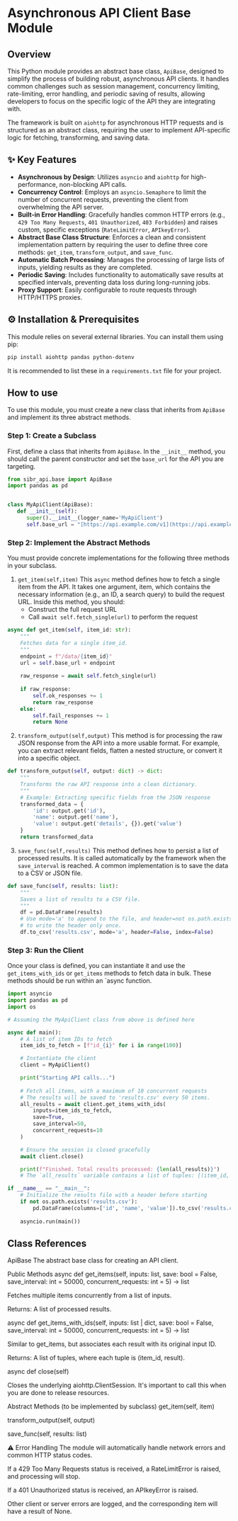 # Asynchronous API Client Base Module

## Overview

This Python module provides an abstract base class, `ApiBase`, designed to simplify the process of building robust, asynchronous API clients. It handles common challenges such as session management, concurrency limiting, rate-limiting, error handling, and periodic saving of results, allowing developers to focus on the specific logic of the API they are integrating with.

The framework is built on `aiohttp` for asynchronous HTTP requests and is structured as an abstract class, requiring the user to implement API-specific logic for fetching, transforming, and saving data.

## ✨ Key Features

* **Asynchronous by Design**: Utilizes `asyncio` and `aiohttp` for high-performance, non-blocking API calls.
* **Concurrency Control**: Employs an `asyncio.Semaphore` to limit the number of concurrent requests, preventing the client from overwhelming the API server.
* **Built-in Error Handling**: Gracefully handles common HTTP errors (e.g., `429 Too Many Requests`, `401 Unauthorized`, `403 Forbidden`) and raises custom, specific exceptions (`RateLimitError`, `APIkeyError`).
* **Abstract Base Class Structure**: Enforces a clean and consistent implementation pattern by requiring the user to define three core methods: `get_item`, `transform_output`, and `save_func`.
* **Automatic Batch Processing**: Manages the processing of large lists of inputs, yielding results as they are completed.
* **Periodic Saving**: Includes functionality to automatically save results at specified intervals, preventing data loss during long-running jobs.
* **Proxy Support**: Easily configurable to route requests through HTTP/HTTPS proxies.

## ⚙️ Installation & Prerequisites

This module relies on several external libraries. You can install them using pip:

```bash
pip install aiohttp pandas python-dotenv
```
It is recommended to list these in a `requirements.txt` file for your project.

## How to use

To use this module, you must create a new class that inherits from `ApiBase` and implement its three abstract methods.

### Step 1: Create a Subclass
First, define a class that inherits from `ApiBase`. In the `__init__` method, you should call the parent constructor and set the `base_url` for the API you are targeting.

```python
from sibr_api.base import ApiBase
import pandas as pd


class MyApiClient(ApiBase):
   def __init__(self):
      super().__init__(logger_name='MyApiClient')
      self.base_url = "[https://api.example.com/v1](https://api.example.com/v1)"
```

### Step 2: Implement the Abstract Methods
You must provide concrete implementations for the following three methods in your subclass.

1. `get_item(self,item)`
This `async` method defines how to fetch a single item from the API. It takes one argument, item, which contains the necessary information (e.g., an ID, a search query) to build the request URL. Inside this method, you should:
   * Construct the full request URL
   * Call `await self.fetch_single(url)` to perform the request

```python
async def get_item(self, item_id: str):
    """
    Fetches data for a single item_id.
    """
    endpoint = f"/data/{item_id}"
    url = self.base_url + endpoint
    
    raw_response = await self.fetch_single(url)
    
    if raw_response:
        self.ok_responses += 1
        return raw_response
    else:
        self.fail_responses += 1
        return None
```

2. `transform_output(self,output)`
This method is for processing the raw JSON response from the API into a more usable format. For example, you can extract relevant fields, flatten a nested structure, or convert it into a specific object.

```python
def transform_output(self, output: dict) -> dict:
    """
    Transforms the raw API response into a clean dictionary.
    """
    # Example: Extracting specific fields from the JSON response
    transformed_data = {
        'id': output.get('id'),
        'name': output.get('name'),
        'value': output.get('details', {}).get('value')
    }
    return transformed_data
```

3. `save_func(self,results)`
This method defines how to persist a list of processed results. It is called automatically by the framework when the `save_interval` is reached. A common implementation is to save the data to a CSV or JSON file.

```python
def save_func(self, results: list):
    """
    Saves a list of results to a CSV file.
    """
    df = pd.DataFrame(results)
    # Use mode='a' to append to the file, and header=not os.path.exists(path)
    # to write the header only once.
    df.to_csv('results.csv', mode='a', header=False, index=False)
```

### Step 3: Run the Client
Once your class is defined, you can instantiate it and use the `get_items_with_ids` or `get_items` methods to fetch data in bulk. These methods should be run within an `async function.

```python
import asyncio
import pandas as pd
import os

# Assuming the MyApiClient class from above is defined here

async def main():
    # A list of item IDs to fetch
    item_ids_to_fetch = [f"id_{i}" for i in range(100)]

    # Instantiate the client
    client = MyApiClient()

    print("Starting API calls...")
    
    # Fetch all items, with a maximum of 10 concurrent requests
    # The results will be saved to 'results.csv' every 50 items.
    all_results = await client.get_items_with_ids(
        inputs=item_ids_to_fetch,
        save=True,
        save_interval=50,
        concurrent_requests=10
    )

    # Ensure the session is closed gracefully
    await client.close()

    print(f"Finished. Total results processed: {len(all_results)}")
    # The `all_results` variable contains a list of tuples: [(item_id, result), ...]

if __name__ == "__main__":
    # Initialize the results file with a header before starting
    if not os.path.exists('results.csv'):
        pd.DataFrame(columns=['id', 'name', 'value']).to_csv('results.csv', index=False)
    
    asyncio.run(main())
```

## Class References

ApiBase
The abstract base class for creating an API client.

Public Methods
async def get_items(self, inputs: list, save: bool = False, save_interval: int = 50000, concurrent_requests: int = 5) -> list

Fetches multiple items concurrently from a list of inputs.

Returns: A list of processed results.

async def get_items_with_ids(self, inputs: list | dict, save: bool = False, save_interval: int = 50000, concurrent_requests: int = 5) -> list

Similar to get_items, but associates each result with its original input ID.

Returns: A list of tuples, where each tuple is (item_id, result).

async def close(self)

Closes the underlying aiohttp.ClientSession. It's important to call this when you are done to release resources.

Abstract Methods (to be implemented by subclass)
get_item(self, item)

transform_output(self, output)

save_func(self, results: list)

⚠️ Error Handling
The module will automatically handle network errors and common HTTP status codes.

If a 429 Too Many Requests status is received, a RateLimitError is raised, and processing will stop.

If a 401 Unauthorized status is received, an APIkeyError is raised.

Other client or server errors are logged, and the corresponding item will have a result of None.